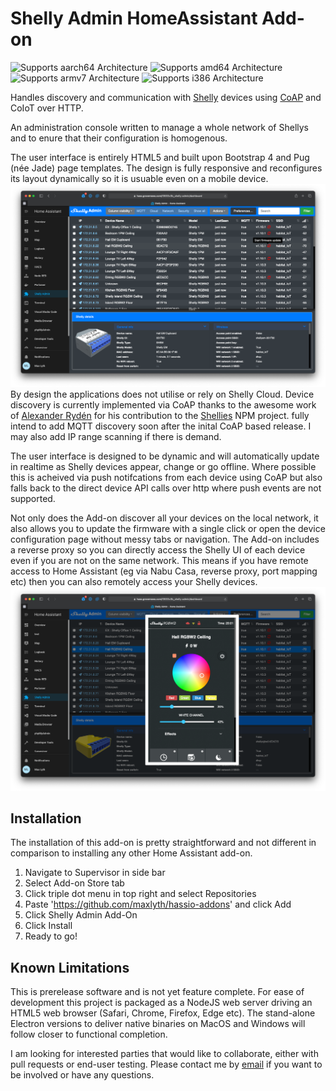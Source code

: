 # Shelly Admin HomeAssistant Add-on

![Supports aarch64 Architecture](https://camo.githubusercontent.com/dd162ecbb0da6ee78fab7c278a1dba2c119748355209ef7df70ef2fbe0e9cb0b/68747470733a2f2f696d672e736869656c64732e696f2f62616467652f616172636836342d7965732d677265656e2e737667) ![Supports amd64 Architecture](https://camo.githubusercontent.com/ce3c356720b2ae8a384979d7c8ed54b7086b3e88dbdd86678f98599477ffcbb2/68747470733a2f2f696d672e736869656c64732e696f2f62616467652f616d6436342d7965732d677265656e2e737667) ![Supports armv7 Architecture](https://camo.githubusercontent.com/b9668a1002121b334b9920a2b7750d3ea2eb82d040323a7f8930c234b56f56ef/68747470733a2f2f696d672e736869656c64732e696f2f62616467652f61726d76372d7965732d677265656e2e737667) ![Supports i386 Architecture](https://camo.githubusercontent.com/381b99aef5441b654e7356f2908b2d0f8646c5a7914b14f883c8fd3478912ebd/68747470733a2f2f696d672e736869656c64732e696f2f62616467652f693338362d7965732d677265656e2e737667)

Handles discovery and communication with [Shelly](https://shelly.cloud) devices using [CoAP](http://coap.technology) and CoIoT over HTTP.

An administration console written to manage a whole network of Shellys and to enure that their configuration is homogenous.

The user interface is entirely HTML5 and built upon Bootstrap 4 and Pug (née Jade) page templates. The design is fully responsive and reconfigures its layout dynamically so it is usuable even on a mobile device.
![Early Shelly Admin UI Preview](https://github.com/maxlyth/hassio-addons/raw/main/shelly-admin/images/shelly-admin-ha-screenshot.png)
By design the applications does not utilise or rely on Shelly Cloud. Device discovery is currently implemented via CoAP thanks to the awesome work of [Alexander Rydén](https://github.com/alexryd) for his contribution to the [Shellies](https://github.com/alexryd/node-shellies) NPM project. fully intend to add MQTT discovery soon after the inital CoAP based release. I may also add IP range scanning if there is demand.

The user interface is designed to be dynamic and will automatically update in realtime as Shelly devices appear, change or go offline. Where possible this is acheived via push notifcations from each device using CoAP but also falls back to the direct device API calls over http where push events are not supported.

Not only does the Add-on discover all your devices on the local network, it also allows you to update the firmware with a single click or open the device configuration page without messy tabs or navigation. The Add-on includes a reverse proxy so you can directly access the Shelly UI of each device even if you are not on the same network. This means if you have remote access to Home Assistant (eg via Nabu Casa, reverse proxy, port mapping etc) then you can also remotely access your Shelly devices.
![Early Shelly Admin UI Preview](https://github.com/maxlyth/hassio-addons/raw/main/shelly-admin/images/shelly-admin-ha-edit.png)

## Installation

The installation of this add-on is pretty straightforward and not different in comparison to installing any other Home Assistant add-on.

1. Navigate to Supervisor in side bar
2. Select Add-on Store tab
3. Click triple dot menu in top right and select Repositories
4. Paste 'https://github.com/maxlyth/hassio-addons' and click Add
5. Click Shelly Admin Add-On
6. Click Install
7. Ready to go!

## Known Limitations

This is prerelease software and is not yet feature complete. For ease of development this project is packaged as a NodeJS web server driving an HTML5 web browser (Safari, Chrome, Firefox, Edge etc). The stand-alone Electron versions to deliver native binaries on MacOS and Windows will follow closer to functional completion.

I am looking for interested parties that would like to collaborate, either with pull requests or end-user testing. Please contact me by [email](email:shellyadmin@lyth.name) if you want to be involved or have any questions.
